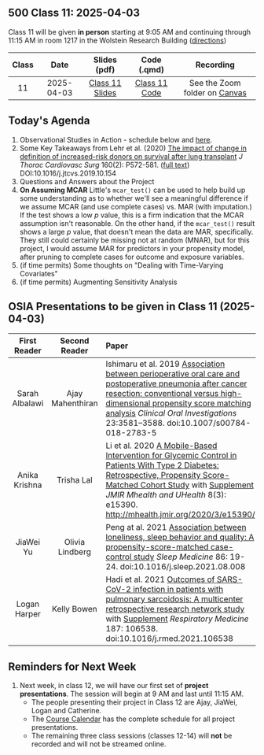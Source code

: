 ## 500 Class 11: 2025-04-03

Class 11 will be given **in person** starting at 9:05 AM and continuing through 11:15 AM in room 1217 in the Wolstein Research Building ([directions](https://case.edu/medicine/neurology/research/behavioral-health-research-group/directions-wolstein-research-building))

Class | Date | Slides (pdf) | Code (.qmd) | Recording
:----: | :-----: | :-----------: | :--------: | :--------------:
11 | 2025-04-03 | [Class 11 Slides](https://github.com/THOMASELOVE/500-slides-2025/blob/main/500_slides11.pdf) | [Class 11 Code](https://github.com/THOMASELOVE/500-slides-2025/blob/main/500_slides11.qmd) | See the Zoom folder on [Canvas](https://canvas.case.edu/)

## Today's Agenda

1. Observational Studies in Action - schedule below and [here](https://github.com/THOMASELOVE/500-classes-2025/tree/main/osia).
2. Some Key Takeaways from Lehr et al. (2020) [The impact of change in definition of increased-risk donors on survival after lung transplant](https://github.com/THOMASELOVE/500-sources/blob/main/articles/Lehr_2019_extra.pdf) *J Thorac Cardiovasc Surg* 160(2): P572-581. ([full text](https://www.jtcvs.org/article/S0022-5223(19)33064-8/fulltext)) DOI:10.1016/j.jtcvs.2019.10.154
3. Questions and Answers about the Project
4. **On Assuming MCAR** Little's `mcar_test()` can be used to help build up some understanding as to whether we'll see a meaningful difference if we assume MCAR (and use complete cases) vs. MAR (with imputation.) If the test shows a low *p* value, this is a firm indication that the MCAR assumption isn't reasonable. On the other hand, if the `mcar_test()` result shows a large *p* value, that doesn't mean the data are MAR, specifically. They still could certainly be missing not at random (MNAR), but for this project, I would assume MAR for predictors in your propensity model, after pruning to complete cases for outcome and exposure variables.
5. (if time permits) Some thoughts on "Dealing with Time-Varying Covariates"
6. (if time permits) Augmenting Sensitivity Analysis

## OSIA Presentations to be given in Class 11 (2025-04-03)

First Reader | Second Reader | Paper
:---------------------: | :------------: |  :----------------------------------------------------------------------------------------------------
Sarah Albalawi | Ajay Mahenthiran | Ishimaru et al. 2019 [Association between perioperative oral care and postoperative pneumonia after cancer resection: conventional versus high-dimensional propensity score matching analysis](pdfs/Ishimaru_2019.pdf) *Clinical Oral Investigations* 23:3581–3588. doi:10.1007/s00784-018-2783-5
Anika Krishna | Trisha Lal | Li et al. 2020 [A Mobile-Based Intervention for Glycemic Control in Patients With Type 2 Diabetes: Retrospective, Propensity Score-Matched Cohort Study](pdfs/Li_2020.pdf) with [Supplement](pdfs/Li_2020_supplement.pdf) *JMIR Mhealth and UHealth* 8(3): e15390. <http://mhealth.jmir.org/2020/3/e15390/>
JiaWei Yu | Olivia Lindberg | Peng at al. 2021 [Association between loneliness, sleep behavior and quality: A propensity-score-matched case-control study](pdf/Peng_2021.pdf) *Sleep Medicine* 86: 19-24. doi:10.1016/j.sleep.2021.08.008
Logan Harper | Kelly Bowen | Hadi et al. 2021 [Outcomes of SARS-CoV-2 infection in patients with pulmonary sarcoidosis: A multicenter retrospective research network study](pdfs/Hadi_2021.pdf) with [Supplement](pdfs/Hadi_2021_supplement.pdf) *Respiratory Medicine* 187: 106538. doi:10.1016/j.rmed.2021.106538

## Reminders for Next Week

1. Next week, in class 12, we will have our first set of **project presentations**. The session will begin at 9 AM and last until 11:15 AM.
    - The people presenting their project in Class 12 are Ajay, JiaWei, Logan and Catherine.
    - The [Course Calendar](https://thomaselove.github.io/500-2025/calendar.html) has the complete schedule for all project presentations.
    - The remaining three class sessions (classes 12-14) will **not** be recorded and will not be streamed online.

